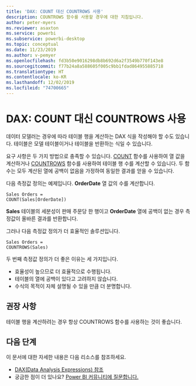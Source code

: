 ```yaml
---
title: 'DAX: COUNT 대신 COUNTROWS 사용'
description: COUNTROWS 함수를 사용할 경우에 대한 지침입니다.
author: peter-myers
ms.reviewer: asaxton
ms.service: powerbi
ms.subservice: powerbi-desktop
ms.topic: conceptual
ms.date: 11/23/2019
ms.author: v-pemyer
ms.openlocfilehash: fd3b50e9016298db8b692d6a2f3549b770f143e8
ms.sourcegitcommit: f77b24a8a588605f005c9bb1fdad864955885718
ms.translationtype: HT
ms.contentlocale: ko-KR
ms.lasthandoff: 12/02/2019
ms.locfileid: "74700665"
---
```

# <a name="dax-use-countrows-instead-of-count"></a>DAX: COUNT 대신 COUNTROWS 사용

데이터 모델러는 경우에 따라 테이블 행을 계산하는 DAX 식을 작성해야 할 수도 있습니다. 테이블은 모델 테이블이거나 테이블을 반환하는 식일 수 있습니다.

요구 사항은 두 가지 방법으로 충족할 수 있습니다. [COUNT](/dax/count-function-dax) 함수를 사용하여 열 값을 계산하거나 [COUNTROWS](/dax/countrows-function-dax) 함수를 사용하여 테이블 행 수를 계산할 수 있습니다. 두 함수는 모두 계산된 열에 공백이 없음을 가정하여 동일한 결과를 얻을 수 있습니다.

다음 측정값 정의는 예제입니다. **OrderDate** 열 값의 수를 계산합니다.

```dax
Sales Orders =
COUNT(Sales[OrderDate])
```

**Sales** 테이블의 세분성이 판매 주문당 한 행이고 **OrderDate** 열에 공백이 없는 경우 측정값이 올바른 결과를 반환합니다.

그러나 다음 측정값 정의가 더 효율적인 솔루션입니다.

```dax
Sales Orders =
COUNTROWS(Sales)
```

두 번째 측정값 정의가 더 좋은 이유는 세 가지입니다.

- 효율성이 높으므로 더 효율적으로 수행됩니다.
- 테이블의 열에 공백이 있다고 고려하지 않습니다.
- 수식의 목적이 자체 설명될 수 있을 만큼 더 분명합니다.

## <a name="recommendation"></a>권장 사항

테이블 행을 계산하려는 경우 항상 COUNTROWS 함수를 사용하는 것이 좋습니다.

## <a name="next-steps"></a>다음 단계

이 문서에 대한 자세한 내용은 다음 리소스를 참조하세요.

- [DAX(Data Analysis Expressions) 참조](/dax/)
- 궁금한 점이 더 있나요? [Power BI 커뮤니티에 질문합니다.](https://community.powerbi.com/)

